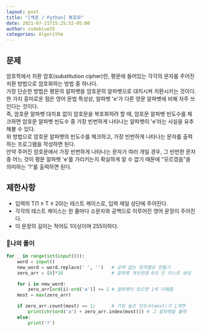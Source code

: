 ```yaml
---
layout: post
title: "[백준 / Python] 복호화"
date: 2021-07-21T15:25:52-05:00
author: codeblue25
categories: Algorithm
---
```


<h2>문제</h2>

암호학에서 치환 암호(substitution cipher)란, 평문에 들어있는 각각의 문자를 주어진 치환 방법으로 암호화하는 방법 중 하나다.<br />
가장 단순한 방법은 평문의 알파벳을 암호문의 알파벳으로 대치시켜 치환시키는 것이다.<br />
한 가지 흥미로운 점은 영어 문법 특성상, 알파벳 'e'가 다른 영문 알파벳에 비해 자주 쓰인다는 것이다.<br />
즉, 암호문 알파벳 대치표 없이 암호문을 복호화하려 할 때, 암호문 알파벳 빈도수를 체크하면 암호문 알파벳 빈도수 중 가장 빈번하게 나타나는 알파벳이 'e'라는 사실을 유추해볼 수 있다.<br />
위 방법으로 암호문 알파벳의 빈도수를 체크하고, 가장 빈번하게 나타나는 문자를 출력하는 프로그램을 작성하면 된다.<br />
만약 주어진 암호문에서 가장 빈번하게 나타나는 문자가 여러 개일 경우, 그 빈번한 문자 중 어느 것이 평문 알파벳 'e'를 가리키는지 확실하게 알 수 없기 때문에 "모르겠음"을 의미하는 '?'를 출력하면 된다.

<h2>제한사항</h2>

- 입력의 T(1 ≤ T ≤ 20)는 테스트 케이스로, 입력 제일 상단에 주어진다.
- 각각의 테스트 케이스는 한 줄마다 소문자와 공백으로 이루어진 영어 문장이 주어진다.
- 이 문장의 길이는 적어도 1이상이며 255이하다.

<h3>🔹나의 풀이</h3>

```python
for _ in range(int(input())):
    word = input()
    new_word = word.replace(' ', '')   # 공백 없는 문자열로 만들기
    zero_arr = [0]*26                  # 알파벳 개수만큼 0이 든 리스트 생성

    for i in new_word:
        zero_arr[ord(i)-ord('a')] += 1 # 알파벳이 있으면 1씩 더해줌
    most = max(zero_arr)

    if zero_arr.count(most) == 1:      # 가장 높은 빈도수(most)가 1개면
        print(chr(ord('a') + zero_arr.index(most))) # 그 알파벳을 출력
    else:
        print('?')
```
